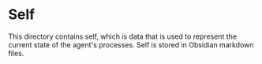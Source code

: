 # Self

This directory contains self, which is data that is used to represent the current state of the agent's processes. Self is stored in Obsidian markdown files.
